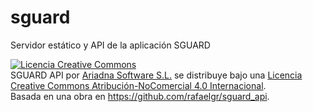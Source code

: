 # sguard
Servidor estático y  API de la aplicación SGUARD  

 
<a rel="license" href="http://creativecommons.org/licenses/by-nc/4.0/"><img alt="Licencia Creative Commons" style="border-width:0" src="https://i.creativecommons.org/l/by-nc/4.0/88x31.png" /></a><br /><span xmlns:dct="http://purl.org/dc/terms/" property="dct:title">SGUARD API</span> por <a xmlns:cc="http://creativecommons.org/ns#" href="www.ariadnasw.com" property="cc:attributionName" rel="cc:attributionURL">Ariadna Software S.L.</a> se distribuye bajo una <a rel="license" href="http://creativecommons.org/licenses/by-nc/4.0/">Licencia Creative Commons Atribución-NoComercial 4.0 Internacional</a>.<br />Basada en una obra en <a xmlns:dct="http://purl.org/dc/terms/" href="https://github.com/rafaelgr/sguard_api" rel="dct:source">https://github.com/rafaelgr/sguard_api</a>.
